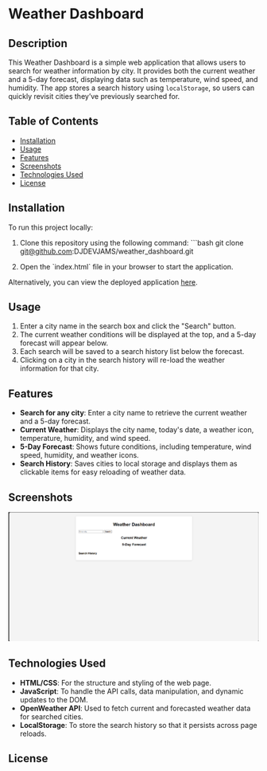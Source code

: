 # Weather Dashboard

## Description

This Weather Dashboard is a simple web application that allows users to search for weather information by city. It provides both the current weather and a 5-day forecast, displaying data such as temperature, wind speed, and humidity. The app stores a search history using `localStorage`, so users can quickly revisit cities they’ve previously searched for. 


## Table of Contents

- [Installation](#installation)
- [Usage](#usage)
- [Features](#features)
- [Screenshots](#screenshots)
- [Technologies Used](#technologies-used)
- [License](#license)

## Installation

To run this project locally:

1. Clone this repository using the following command:
   \`\`\`bash
   git clone git@github.com:DJDEVJAMS/weather_dashboard.git

2. Open the \`index.html\` file in your browser to start the application.

Alternatively, you can view the deployed application [here](https://djdevjams.github.io/weather_dashboard/).

## Usage

1. Enter a city name in the search box and click the "Search" button.
2. The current weather conditions will be displayed at the top, and a 5-day forecast will appear below.
3. Each search will be saved to a search history list below the forecast.
4. Clicking on a city in the search history will re-load the weather information for that city.

## Features

- **Search for any city**: Enter a city name to retrieve the current weather and a 5-day forecast.
- **Current Weather**: Displays the city name, today's date, a weather icon, temperature, humidity, and wind speed.
- **5-Day Forecast**: Shows future conditions, including temperature, wind speed, humidity, and weather icons.
- **Search History**: Saves cities to local storage and displays them as clickable items for easy reloading of weather data.

## Screenshots

![Weather Dashboard Screenshot](./assets/images/screenshot.png)

## Technologies Used

- **HTML/CSS**: For the structure and styling of the web page.
- **JavaScript**: To handle the API calls, data manipulation, and dynamic updates to the DOM.
- **OpenWeather API**: Used to fetch current and forecasted weather data for searched cities.
- **LocalStorage**: To store the search history so that it persists across page reloads.

## License
